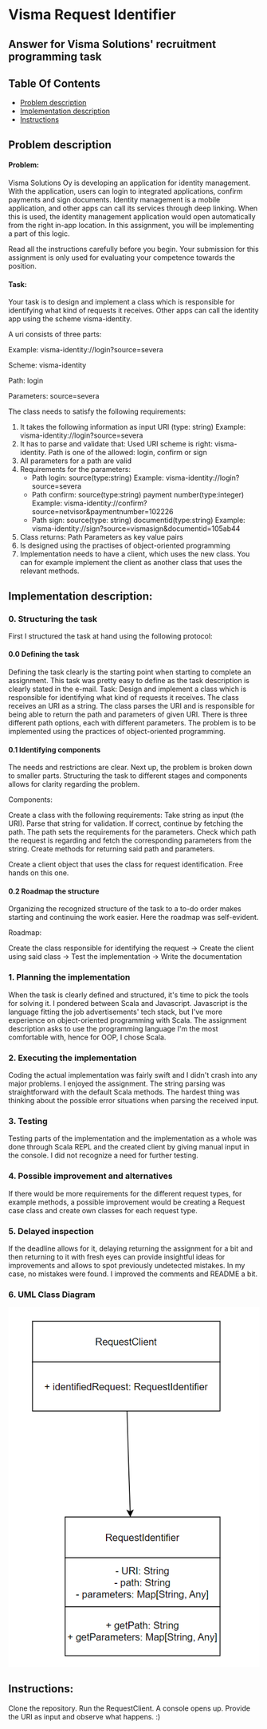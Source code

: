 # Visma Request Identifier

## Answer for Visma Solutions' recruitment programming task

## Table Of Contents
- [Problem description](#problem-description)
- [Implementation description](#implementation-description)
- [Instructions](#instructions)

## Problem description

#### Problem:
Visma Solutions Oy is developing an application for identity management. With the application, users can login to integrated applications, confirm payments and sign documents. Identity management is a mobile application, and other apps can call its services through deep linking. When this is used, the identity management application would open automatically from the right in-app location. In this assignment, you will be implementing a part of this logic.

Read all the instructions carefully before you begin. Your submission for this assignment is only used for evaluating your competence towards the position.

#### Task:
Your task is to design and implement a class which is responsible for identifying what kind of requests it receives. Other apps can call the identity app using the scheme visma-identity.

A uri consists of three parts:

Example: visma-identity://login?source=severa

Scheme: visma-identity

Path: login

Parameters: source=severa

The class needs to satisfy the following requirements:
1. It takes the following information as input
   URI (type: string)
   Example: visma-identity://login?source=severa
2. It has to parse and validate that:
   Used URI scheme is right: visma-identity.
   Path is one of the allowed: login, confirm or sign
3. All parameters for a path are valid
4. Requirements for the parameters:
    - Path login:
      source(type:string)
      Example: visma-identity://login?source=severa
    - Path confirm:
      source(type:string)
      payment number(type:integer)
      Example: visma-identity://confirm?source=netvisor&paymentnumber=102226
    - Path sign:
      source(type: string)
      documentid(type:string)
      Example: visma-identity://sign?source=vismasign&documentid=105ab44
5. Class returns:
   Path
   Parameters as key value pairs
6. Is designed using the practises of object-oriented programming
7. Implementation needs to have a client, which uses the new class. You can for example implement the client as another class that uses the relevant methods.


## Implementation description:

### 0. Structuring the task
First I structured the task at hand using the following protocol:

#### 0.0 Defining the task
Defining the task clearly is the starting point when starting to complete an assignment. This task was pretty easy
to define as the task description is clearly stated in the e-mail. Task: Design and implement a class which is 
responsible for identifying what kind of requests it receives. The class receives an URI as a string. The class
parses the URI and is responsible for being able to return the path and parameters of given URI. There is three different
path options, each with different parameters. The problem is to be implemented using the practices of object-oriented
programming.

#### 0.1 Identifying components
The needs and restrictions are clear. Next up, the problem is broken down to smaller parts. Structuring the task to
different stages and components allows for clarity regarding the problem.

Components:

Create a class with the following requirements:
Take string as input (the URI). Parse that string for validation. If correct, continue by fetching the path. The path sets
the requirements for the parameters. Check which path the request is regarding and fetch the corresponding parameters from the string.
Create methods for returning said path and parameters.

Create a client object that uses the class for request identification. Free hands on this one.

#### 0.2 Roadmap the structure
Organizing the recognized structure of the task to a to-do order makes starting and continuing the work easier. Here the roadmap was
self-evident.

Roadmap:

Create the class responsible for identifying the request &rarr; Create the client using said class &rarr;
Test the implementation &rarr; Write the documentation

### 1. Planning the implementation
When the task is clearly defined and structured, it's time to pick the tools for solving it. I pondered between Scala and Javascript.
Javascript is the language fitting the job advertisements' tech stack, but I've more experience on object-oriented programming with Scala.
The assignment description asks to use the programming language I'm the most comfortable with, hence for OOP, I chose Scala.

### 2. Executing the implementation
Coding the actual implementation was fairly swift and I didn't crash into any major problems. I enjoyed the assignment. The string
parsing was straightforward with the default Scala methods. The hardest thing was thinking about the possible error situations
when parsing the received input.

### 3. Testing
Testing parts of the implementation and the implementation as a whole was done through Scala REPL and the created client
by giving manual input in the console. I did not recognize a need for further testing.

### 4. Possible improvement and alternatives
If there would be more requirements for the different request types, for example methods, a possible improvement would be creating 
a Request case class and create own classes for each request type.

### 5. Delayed inspection
If the deadline allows for it, delaying returning the assignment for a bit and then returning to it with fresh eyes can provide
insightful ideas for improvements and allows to spot previously undetected mistakes. In my case, no mistakes were found.
I improved the comments and README a bit.

### 6. UML Class Diagram
![UML Class Diagram](assets/Visma%20Identity%20UML.png)

## Instructions:

Clone the repository. Run the RequestClient. A console opens up. Provide the URI as input and observe what happens. :)